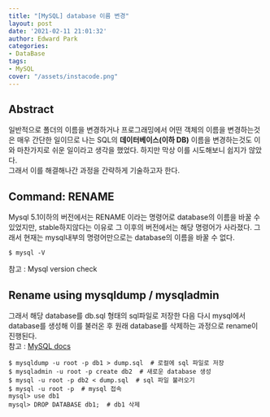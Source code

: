 ```yaml
---
title: "[MySQL] database 이름 변경"
layout: post
date: '2021-02-11 21:01:32'
author: Edward Park
categories:
- DataBase
tags:
- MySQL
cover: "/assets/instacode.png"
---
```


## Abstract
일반적으로 폴더의 이름을 변경하거나 프로그래밍에서 어떤 객체의 이름을 변경하는것은 매우 간단한 일이므로 나는 SQL의 **데이터베이스(이하 DB)** 이름을 변경하는것도 이와 마찬가지로 쉬운 일이라고 생각을 했었다. 하지만 막상 이를 시도해보니 쉽지가 않았다. <br>
그래서 이를 해결해나간 과정을 간략하게 기술하고자 한다.

## Command: RENAME
Mysql 5.1이하의 버전에서는 RENAME 이라는 명령어로 database의 이름을 바꿀 수 있었지만, stable하지않다는 이유로 그 이후의 버전에서는 해당 명령어가 사라졌다. 그래서 현재는 mysql내부의 명령어만으로는 database의 이름을 바꿀 수 없다.
```Shell
$ mysql -V
```
참고 : Mysql version check

## Rename using mysqldump / mysqladmin
그래서 해당 database를 db.sql 형태의 sql파일로 저장한 다음 다시 mysql에서 database를 생성해 이를 불러온 후 원래 database를 삭제하는 과정으로 rename이 진행된다.<br>
참고 : [MySQL docs](https://dev.mysql.com/doc/refman/8.0/en/mysqldump-copying-database.html)

```Shell
$ mysqldump -u root -p db1 > dump.sql  # 로컬에 sql 파일로 저장
$ mysqladmin -u root -p create db2  # 새로운 database 생성
$ mysql -u root -p db2 < dump.sql  # sql 파일 불러오기
$ mysql -u root -p  # mysql 접속
mysql> use db1 
mysql> DROP DATABASE db1;  # db1 삭제
```
